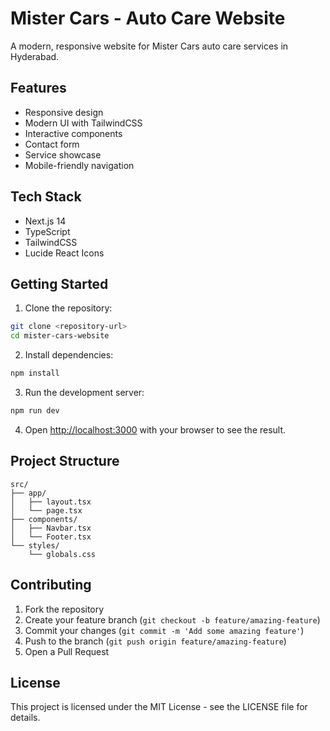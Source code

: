 # Mister Cars - Auto Care Website

A modern, responsive website for Mister Cars auto care services in Hyderabad.

## Features

- Responsive design
- Modern UI with TailwindCSS
- Interactive components
- Contact form
- Service showcase
- Mobile-friendly navigation

## Tech Stack

- Next.js 14
- TypeScript
- TailwindCSS
- Lucide React Icons

## Getting Started

1. Clone the repository:
```bash
git clone <repository-url>
cd mister-cars-website
```

2. Install dependencies:
```bash
npm install
```

3. Run the development server:
```bash
npm run dev
```

4. Open [http://localhost:3000](http://localhost:3000) with your browser to see the result.

## Project Structure

```
src/
├── app/
│   ├── layout.tsx
│   └── page.tsx
├── components/
│   ├── Navbar.tsx
│   └── Footer.tsx
└── styles/
    └── globals.css
```

## Contributing

1. Fork the repository
2. Create your feature branch (`git checkout -b feature/amazing-feature`)
3. Commit your changes (`git commit -m 'Add some amazing feature'`)
4. Push to the branch (`git push origin feature/amazing-feature`)
5. Open a Pull Request

## License

This project is licensed under the MIT License - see the LICENSE file for details.
